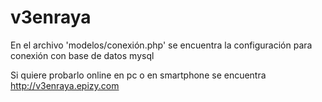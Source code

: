 # v3enraya
En el archivo 'modelos/conexión.php' se encuentra la configuración para conexión con base de datos mysql

Si quiere probarlo online en pc o en smartphone se encuentra http://v3enraya.epizy.com
